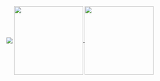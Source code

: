 <a>
  <img align="center" src="https://github-readme-beautiful.vercel.app/api/profile?name=cochumo&type=front-end-engineer&local=japan&age=29" />
</a>

<a href="https://github-readme-stats.vercel.app/api?username=cochumo&count_private=true&show_icons=true&title_color=FFF&text_color=FFF&icon_color=FFF&bg_color=45,B621FE,1FD1F9&hide_border=true">
  <img align="center" src="https://github-readme-stats.vercel.app/api?username=cochumo&count_private=true&show_icons=true&title_color=FFF&text_color=FFF&icon_color=FFF&bg_color=45,B621FE,1FD1F9&hide_border=true" height="180.25px" />
</a>

<a href="https://github-readme-stats.vercel.app/api/top-langs/?username=cochumo&layout=compact&title_color=FFF&text_color=FFF&bg_color=45,1FD1F9,B621FE&hide_border=true">
  <img align="center" src="https://github-readme-stats.vercel.app/api/top-langs/?username=cochumo&layout=compact&title_color=FFF&text_color=FFF&bg_color=45,1FD1F9,B621FE&hide_border=true" height="180.25px" />
</a>
